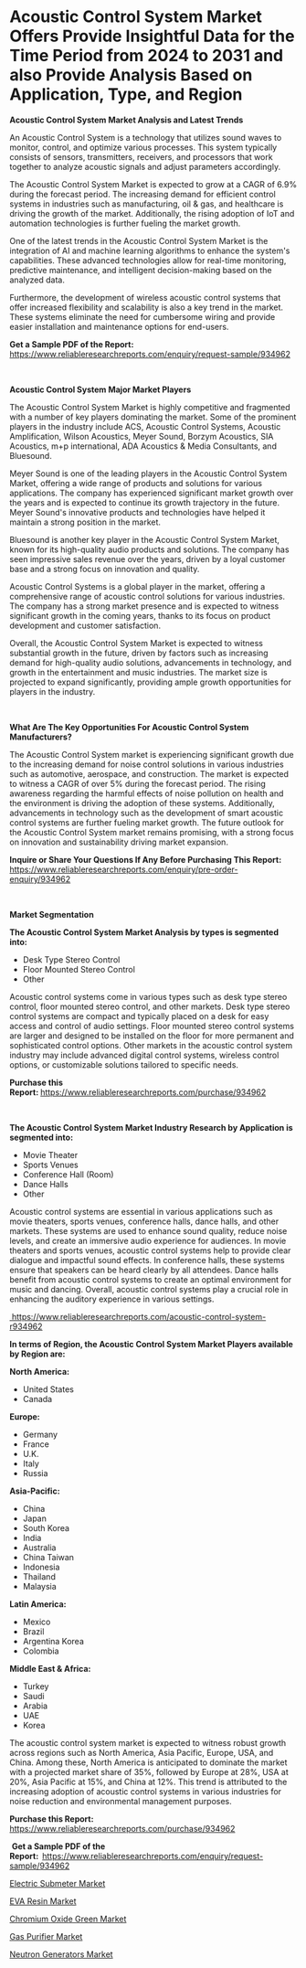 <p><h1>Acoustic Control System Market Offers Provide Insightful Data for the Time Period from 2024 to 2031 and also Provide Analysis Based on Application, Type, and Region</h1></p><p><strong>Acoustic Control System Market Analysis and Latest Trends</strong></p>
<p><p>An Acoustic Control System is a technology that utilizes sound waves to monitor, control, and optimize various processes. This system typically consists of sensors, transmitters, receivers, and processors that work together to analyze acoustic signals and adjust parameters accordingly.</p><p>The Acoustic Control System Market is expected to grow at a CAGR of 6.9% during the forecast period. The increasing demand for efficient control systems in industries such as manufacturing, oil & gas, and healthcare is driving the growth of the market. Additionally, the rising adoption of IoT and automation technologies is further fueling the market growth.</p><p>One of the latest trends in the Acoustic Control System Market is the integration of AI and machine learning algorithms to enhance the system's capabilities. These advanced technologies allow for real-time monitoring, predictive maintenance, and intelligent decision-making based on the analyzed data.</p><p>Furthermore, the development of wireless acoustic control systems that offer increased flexibility and scalability is also a key trend in the market. These systems eliminate the need for cumbersome wiring and provide easier installation and maintenance options for end-users.</p></p>
<p><strong>Get a Sample PDF of the Report:&nbsp;</strong> <a href="https://www.reliableresearchreports.com/enquiry/request-sample/934962">https://www.reliableresearchreports.com/enquiry/request-sample/934962</a></p>
<p>&nbsp;</p>
<p><strong>Acoustic Control System Major Market Players</strong></p>
<p><p>The Acoustic Control System Market is highly competitive and fragmented with a number of key players dominating the market. Some of the prominent players in the industry include ACS, Acoustic Control Systems, Acoustic Amplification, Wilson Acoustics, Meyer Sound, Borzym Acoustics, SIA Acoustics, m+p international, ADA Acoustics & Media Consultants, and Bluesound.</p><p>Meyer Sound is one of the leading players in the Acoustic Control System Market, offering a wide range of products and solutions for various applications. The company has experienced significant market growth over the years and is expected to continue its growth trajectory in the future. Meyer Sound's innovative products and technologies have helped it maintain a strong position in the market.</p><p>Bluesound is another key player in the Acoustic Control System Market, known for its high-quality audio products and solutions. The company has seen impressive sales revenue over the years, driven by a loyal customer base and a strong focus on innovation and quality.</p><p>Acoustic Control Systems is a global player in the market, offering a comprehensive range of acoustic control solutions for various industries. The company has a strong market presence and is expected to witness significant growth in the coming years, thanks to its focus on product development and customer satisfaction.</p><p>Overall, the Acoustic Control System Market is expected to witness substantial growth in the future, driven by factors such as increasing demand for high-quality audio solutions, advancements in technology, and growth in the entertainment and music industries. The market size is projected to expand significantly, providing ample growth opportunities for players in the industry.</p></p>
<p>&nbsp;</p>
<p><strong>What Are The Key Opportunities For Acoustic Control System Manufacturers?</strong></p>
<p><p>The Acoustic Control System market is experiencing significant growth due to the increasing demand for noise control solutions in various industries such as automotive, aerospace, and construction. The market is expected to witness a CAGR of over 5% during the forecast period. The rising awareness regarding the harmful effects of noise pollution on health and the environment is driving the adoption of these systems. Additionally, advancements in technology such as the development of smart acoustic control systems are further fueling market growth. The future outlook for the Acoustic Control System market remains promising, with a strong focus on innovation and sustainability driving market expansion.</p></p>
<p><strong>Inquire or Share Your Questions If Any Before Purchasing This Report:</strong> <a href="https://www.reliableresearchreports.com/enquiry/pre-order-enquiry/934962">https://www.reliableresearchreports.com/enquiry/pre-order-enquiry/934962</a></p>
<p>&nbsp;</p>
<p><strong>Market Segmentation</strong></p>
<p><strong>The Acoustic Control System Market Analysis by types is segmented into:</strong></p>
<p><ul><li>Desk Type Stereo Control</li><li>Floor Mounted Stereo Control</li><li>Other</li></ul></p>
<p><p>Acoustic control systems come in various types such as desk type stereo control, floor mounted stereo control, and other markets. Desk type stereo control systems are compact and typically placed on a desk for easy access and control of audio settings. Floor mounted stereo control systems are larger and designed to be installed on the floor for more permanent and sophisticated control options. Other markets in the acoustic control system industry may include advanced digital control systems, wireless control options, or customizable solutions tailored to specific needs.</p></p>
<p><strong>Purchase this Report:&nbsp;</strong><a href="https://www.reliableresearchreports.com/purchase/934962">https://www.reliableresearchreports.com/purchase/934962</a></p>
<p>&nbsp;</p>
<p><strong>The Acoustic Control System Market Industry Research by Application is segmented into:</strong></p>
<p><ul><li>Movie Theater</li><li>Sports Venues</li><li>Conference Hall (Room)</li><li>Dance Halls</li><li>Other</li></ul></p>
<p><p>Acoustic control systems are essential in various applications such as movie theaters, sports venues, conference halls, dance halls, and other markets. These systems are used to enhance sound quality, reduce noise levels, and create an immersive audio experience for audiences. In movie theaters and sports venues, acoustic control systems help to provide clear dialogue and impactful sound effects. In conference halls, these systems ensure that speakers can be heard clearly by all attendees. Dance halls benefit from acoustic control systems to create an optimal environment for music and dancing. Overall, acoustic control systems play a crucial role in enhancing the auditory experience in various settings.</p></p>
<p><a href="https://www.reliableresearchreports.com/acoustic-control-system-r934962">&nbsp;https://www.reliableresearchreports.com/acoustic-control-system-r934962</a></p>
<p><strong>In terms of Region, the Acoustic Control System Market Players available by Region are:</strong></p>
<p>
    <p> <strong> North America: </strong>
        <ul>
            <li>United States</li>
            <li>Canada</li>
        </ul>
        </p> 
    <p> <strong> Europe: </strong>
        <ul>
            <li>Germany</li>
            <li>France</li>
            <li>U.K.</li>
            <li>Italy</li>
            <li>Russia</li>
        </ul>
        </p> 
    <p> <strong> Asia-Pacific: </strong>
        <ul>
            <li>China</li>
            <li>Japan</li>
            <li>South Korea</li>
            <li>India</li>
            <li>Australia</li>
            <li>China Taiwan</li>
            <li>Indonesia</li>
            <li>Thailand</li>
            <li>Malaysia</li>
        </ul>
        </p> 
    <p> <strong> Latin America: </strong>
        <ul>
            <li>Mexico</li>
            <li>Brazil</li>
            <li>Argentina Korea</li>
            <li>Colombia</li>
        </ul>
        </p> 
    <p> <strong> Middle East & Africa: </strong>
        <ul>
            <li>Turkey</li>
            <li>Saudi</li>
            <li>Arabia</li>
            <li>UAE</li>
            <li>Korea</li>
        </ul>
    </p>
    </p>
<p><p>The acoustic control system market is expected to witness robust growth across regions such as North America, Asia Pacific, Europe, USA, and China. Among these, North America is anticipated to dominate the market with a projected market share of 35%, followed by Europe at 28%, USA at 20%, Asia Pacific at 15%, and China at 12%. This trend is attributed to the increasing adoption of acoustic control systems in various industries for noise reduction and environmental management purposes.</p></p>
<p><strong>Purchase this Report: </strong><a href="https://www.reliableresearchreports.com/purchase/934962">https://www.reliableresearchreports.com/purchase/934962</a></p>
<p>&nbsp;<strong>Get a Sample PDF of the Report:&nbsp;&nbsp;</strong><a href="https://www.reliableresearchreports.com/enquiry/request-sample/934962">https://www.reliableresearchreports.com/enquiry/request-sample/934962</a></p>
<p><strong></strong></p>
<p><p><a href="https://github.com/thereveren80/Market-Research-Report-List-1/blob/main/electric-submeter-market.md">Electric Submeter Market</a></p><p><a href="https://github.com/lizaRempel/Market-Research-Report-List-1/blob/main/eva-resin-market.md">EVA Resin Market</a></p><p><a href="https://github.com/faniayasa/Market-Research-Report-List-1/blob/main/chromium-oxide-green-market.md">Chromium Oxide Green Market</a></p><p><a href="https://github.com/alexcrou8/Market-Research-Report-List-1/blob/main/gas-purifier-market.md">Gas Purifier Market</a></p><p><a href="https://github.com/Krdamani25/Market-Research-Report-List-1/blob/main/neutron-generators-market.md">Neutron Generators Market</a></p></p>